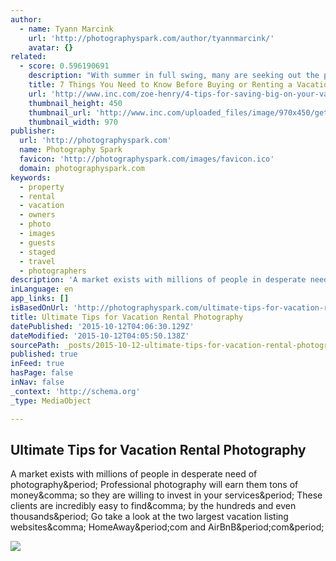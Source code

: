 ```yaml
---
author:
  - name: Tyann Marcink
    url: 'http://photographyspark.com/author/tyannmarcink/'
    avatar: {}
related:
  - score: 0.596190691
    description: "With summer in full swing, many are seeking out the perfect vacation home. For renters, it's an oasis for relaxation. For buyers, it's an investment that could create an easy stream of cash. Either way, there's a lot to take into account: How much should you spend? How much does location matter?"
    title: 7 Things You Need to Know Before Buying or Renting a Vacation Home
    url: 'http://www.inc.com/zoe-henry/4-tips-for-saving-big-on-your-vacation-home.html'
    thumbnail_height: 450
    thumbnail_url: 'http://www.inc.com/uploaded_files/image/970x450/getty_471222384_60917.jpg'
    thumbnail_width: 970
publisher:
  url: 'http://photographyspark.com'
  name: Photography Spark
  favicon: 'http://photographyspark.com/images/favicon.ico'
  domain: photographyspark.com
keywords:
  - property
  - rental
  - vacation
  - owners
  - photo
  - images
  - guests
  - staged
  - travel
  - photographers
description: 'A market exists with millions of people in desperate need of photography. Professional photography will earn them tons of money, so they are willing to invest in your services. These clients are incredibly easy to find, by the hundreds and even thousands. Go take a look at the two largest vacation listing websites, HomeAway.com and AirBnB.com.'
inLanguage: en
app_links: []
isBasedOnUrl: 'http://photographyspark.com/ultimate-tips-for-vacation-rental-photography/'
title: Ultimate Tips for Vacation Rental Photography
datePublished: '2015-10-12T04:06:30.129Z'
dateModified: '2015-10-12T04:05:50.138Z'
sourcePath: _posts/2015-10-12-ultimate-tips-for-vacation-rental-photography.md
published: true
inFeed: true
hasPage: false
inNav: false
_context: 'http://schema.org'
_type: MediaObject

---
```

<article style=""><h1>Ultimate Tips for Vacation Rental Photography</h1><p>A market exists with millions of people in desperate need of photography&amp;period; Professional photography will earn them tons of money&amp;comma; so they are willing to invest in your services&amp;period; These clients are incredibly easy to find&amp;comma; by the hundreds and even thousands&amp;period; Go take a look at the two largest vacation listing websites&amp;comma; HomeAway&amp;period;com and AirBnB&amp;period;com&amp;period;</p><img src="http://photographyspark.com/images/vacation-rental-photography-th.jpg" /></article>